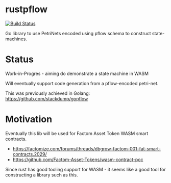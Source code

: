 # rustpflow

[![Build Status](https://travis-ci.org/stackdump/rustpflow.svg?branch=master)](https://travis-ci.org/stackdump/rustpflow)

Go library to use PetriNets encoded using pflow schema to construct state-machines.

# Status

Work-in-Progres - aiming do demonstrate a state machine in WASM

Will eventually support code generation from a pflow-encoded petri-net.

This was previously achieved in Golang: https://github.com/stackdump/gopflow

# Motivation

Eventually this lib will be used for Factom Asset Token WASM smart contracts.
* https://factomize.com/forums/threads/dbgrow-factom-001-fat-smart-contracts.2029/
* https://github.com/Factom-Asset-Tokens/wasm-contract-poc

Since rust has good tooling support for WASM - it seems like a good tool for constructing a library such as this.

